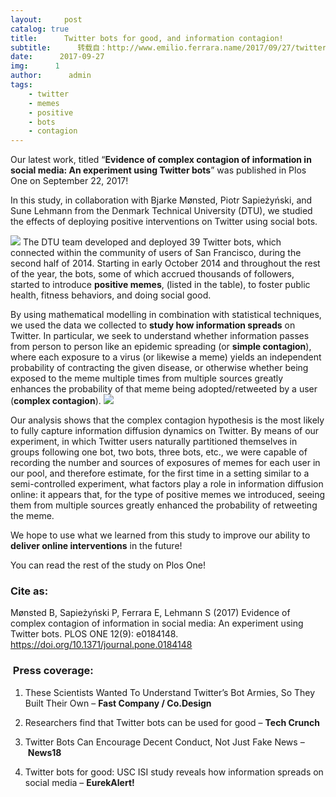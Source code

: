 ```yaml
---
layout:     post
catalog: true
title:      Twitter bots for good, and information contagion!
subtitle:      转载自：http://www.emilio.ferrara.name/2017/09/27/twitter-bots-for-good-and-information-contagion/
date:      2017-09-27
img:      1
author:      admin
tags:
    - twitter
    - memes
    - positive
    - bots
    - contagion
---
```


Our latest work, titled “**Evidence of complex contagion of information in social media: An experiment using Twitter bots**” was published in Plos One on September 22, 2017!

In this study, in collaboration with Bjarke Mønsted, Piotr Sapieżyński, and Sune Lehmann from the Denmark Technical University (DTU), we studied the effects of deploying positive interventions on Twitter using social bots.

![](http://www.emilio.ferrara.name/wp-content/uploads/2017/09/journal.pone_.0184148.t001-1024x347.png)
The DTU team developed and deployed 39 Twitter bots, which connected within the community of users of San Francisco, during the second half of 2014. Starting in early October 2014 and throughout the rest of the year, the bots, some of which accrued thousands of followers, started to introduce **positive memes**, (listed in the table), to foster public health, fitness behaviors, and doing social good.

By using mathematical modelling in combination with statistical techniques, we used the data we collected to **study how information spreads** on Twitter. In particular, we seek to understand whether information passes from person to person like an epidemic spreading (or **simple contagion**), where each exposure to a virus (or likewise a meme) yields an independent probability of contracting the given disease, or otherwise whether being exposed to the meme multiple times from multiple sources greatly enhances the probability of that meme being adopted/retweeted by a user (**complex contagion**). ![](http://www.emilio.ferrara.name/wp-content/uploads/2017/09/journal.pone_.0184148.g003-300x293.png)


Our analysis shows that the complex contagion hypothesis is the most likely to fully capture information diffusion dynamics on Twitter. By means of our experiment, in which Twitter users naturally partitioned themselves in groups following one bot, two bots, three bots, etc., we were capable of recording the number and sources of exposures of memes for each user in our pool, and therefore estimate, for the first time in a setting similar to a semi-controlled experiment, what factors play a role in information diffusion online: it appears that, for the type of positive memes we introduced, seeing them from multiple sources greatly enhanced the probability of retweeting the meme.

We hope to use what we learned from this study to improve our ability to **deliver online interventions** in the future!

You can read the rest of the study on Plos One!

### Cite as:

Mønsted B, Sapieżyński P, Ferrara E, Lehmann S (2017) Evidence of complex contagion of information in social media: An experiment using Twitter bots. PLOS ONE 12(9): e0184148. https://doi.org/10.1371/journal.pone.0184148

###  Press coverage:

1. These Scientists Wanted To Understand Twitter’s Bot Armies, So They Built Their Own – **Fast Company / Co.Design**

1. Researchers find that Twitter bots can be used for good – **Tech Crunch**

1. Twitter Bots Can Encourage Decent Conduct, Not Just Fake News – **News18**

1. Twitter bots for good: USC ISI study reveals how information spreads on social media – **EurekAlert!**


 
